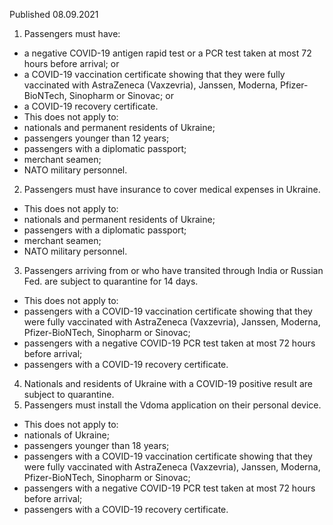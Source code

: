 Published 08.09.2021
1. Passengers must have:
- a negative COVID-19 antigen rapid test or a PCR test taken at most 72 hours before arrival; or
- a COVID-19 vaccination certificate showing that they were fully vaccinated with AstraZeneca (Vaxzevria), Janssen, Moderna, Pfizer-BioNTech, Sinopharm or Sinovac; or
- a COVID-19 recovery certificate.
- This does not apply to:
- nationals and permanent residents of Ukraine;
- passengers younger than 12 years;
- passengers with a diplomatic passport;
- merchant seamen;
- NATO military personnel.
2. Passengers must have insurance to cover medical expenses in Ukraine.
- This does not apply to:
- nationals and permanent residents of Ukraine;
- passengers with a diplomatic passport;
- merchant seamen;
- NATO military personnel.
3. Passengers arriving from or who have transited through India or Russian Fed. are subject to quarantine for 14 days.
- This does not apply to:
- passengers with a COVID-19 vaccination certificate showing that they were fully vaccinated with AstraZeneca (Vaxzevria), Janssen, Moderna, Pfizer-BioNTech, Sinopharm or Sinovac;
- passengers with a negative COVID-19 PCR test taken at most 72 hours before arrival;
- passengers with a COVID-19 recovery certificate.
4. Nationals and residents of Ukraine with a COVID-19 positive result are subject to quarantine.
5. Passengers must install the Vdoma application on their personal device.
- This does not apply to:
- nationals of Ukraine;
- passengers younger than 18 years;
- passengers with a COVID-19 vaccination certificate showing that they were fully vaccinated with AstraZeneca (Vaxzevria), Janssen, Moderna, Pfizer-BioNTech, Sinopharm or Sinovac;
- passengers with a negative COVID-19 PCR test taken at most 72 hours before arrival;
- passengers with a COVID-19 recovery certificate.


